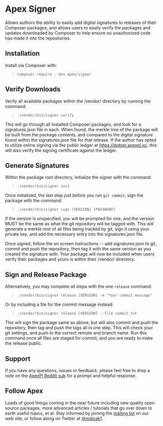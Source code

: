 
# Apex Signer

Allows authors the ability to easily add digital signatures to releases of their Composer packages, and allows users to easily verify the packages and updates downloaded by Composer to help ensure no unauthorized code has made it into the repositories.


## Installation

Install via Composer with:

> `composer require --dev apex/signer`


## Verify Downloads

Verify all available packages within the /vendor/ directory by running the command:

> `./vendor/bin/signer verify`

This will go through all installed Composer packages, and look for a signatures.json file in each.  When found, the merkle tree of the package will be built from the package contents, and compared to the digital signature found within the signatures.json file for that release.  If the author has opted to utilize online signing via the public ledger at https://ledger.apexpl.io/, this will also verify the signing certificate against the ledger.


## Generate Signatures

Within the package root directory, initialize the signer with the command:

> `./vendor/bin/signer init`

Once initialized, the last step just before you run `git commit`, sign the package with the command:

> `./vendor/bin/signer sign [VERSION] [PASSWORD]`

If the version is unspecified, you will be prompted for one, and the version MUST be the same as what the git repository will be tagged with.  This will generate a merkle root of all files being tracked by git, sign it using your private key, and add the necessary entry into the signatures.json file.

Once signed, follow the on screen instructions -- add signatures.json to git, commit and push the repository, then tag it with the same version as you created the signature with.  Your package will now be included when users verify their packages and yours is within their /vendor/ directory.


## Sign and Release Package

Alternatively, you may complete all steps with the one `release` command:

> `./vendor/bin/signer release [VERSION] -m "Your commit message"`

Or by including a file for the commit message instead:

> `./vendor/bin/signer release [VERSION] --file commit.txt`

This will sign the package same as above, but will also commit and push the repository, then tag and push the tags all in one step.  This will check your git settings, and push to the correct remote and branch name.  Run this command once all files are staged for commit, and you are ready to make the release public.


## Support

If you have any questions, issues or feedback, please feel free to drop a note on the <a href="https://reddit.com/r/apexpl/">ApexPl Reddit sub</a> for a prompt and helpful response.


## Follow Apex

Loads of good things coming in the near future including new quality open source packages, more advanced articles / tutorials that go over down to earth useful topics, et al.  Stay informed by joining the <a href="https://apexpl.io/">mailing list</a> on our web site, or follow along on Twitter at <a href="https://twitter.com/mdizak1">@mdizak1</a>.




